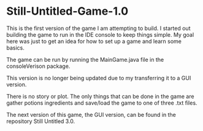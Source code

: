 # Still-Untitled-Game-1.0

This is the first version of the game I am attempting to build. I started out building the game to run in the IDE console to keep things simple. My goal here was just to get an idea for how to set up a game and learn some basics.

The game can be run by running the MainGame.java file in the consoleVerison package.

This version is no longer being updated due to my transferring it to a GUI version.

There is no story or plot. The only things that can be done in the game are gather potions ingredients and save/load the game to one of three .txt files.

The next version of this game, the GUI version, can be found in the repository Still Untitled 3.0.
